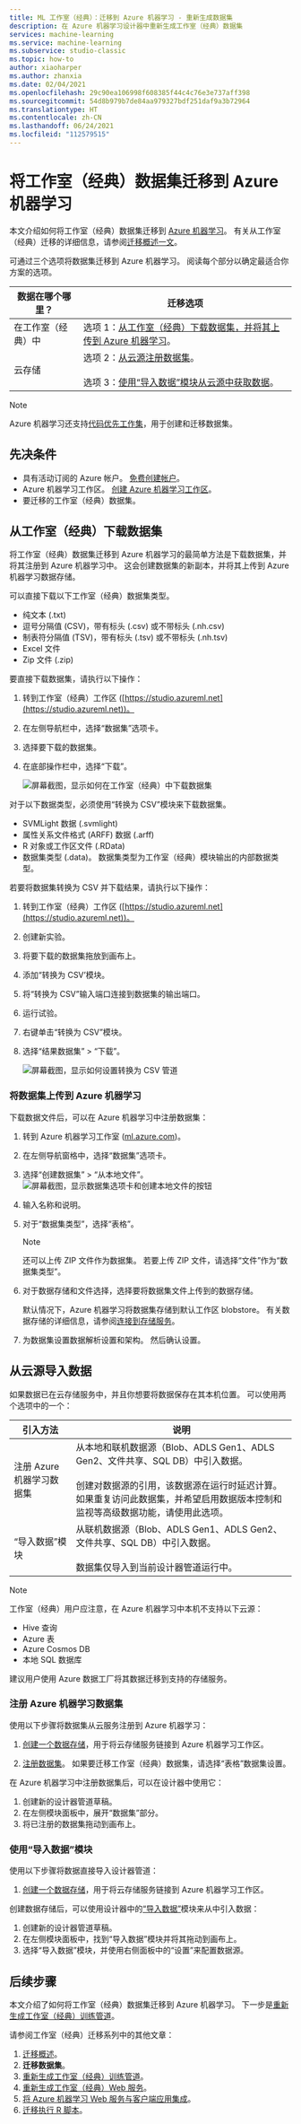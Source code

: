 ```yaml
---
title: ML 工作室（经典）：迁移到 Azure 机器学习 - 重新生成数据集
description: 在 Azure 机器学习设计器中重新生成工作室（经典）数据集
services: machine-learning
ms.service: machine-learning
ms.subservice: studio-classic
ms.topic: how-to
author: xiaoharper
ms.author: zhanxia
ms.date: 02/04/2021
ms.openlocfilehash: 29c90ea106998f608385f44c4c76e3e737aff398
ms.sourcegitcommit: 54d8b979b7de84aa979327bdf251daf9a3b72964
ms.translationtype: HT
ms.contentlocale: zh-CN
ms.lasthandoff: 06/24/2021
ms.locfileid: "112579515"
---
```

# <a name="migrate-a-studio-classic-dataset-to-azure-machine-learning"></a>将工作室（经典）数据集迁移到 Azure 机器学习

本文介绍如何将工作室（经典）数据集迁移到 [Azure 机器学习](../index.yml)。 有关从工作室（经典）迁移的详细信息，请参阅[迁移概述一文](migrate-overview.md)。

可通过三个选项将数据集迁移到 Azure 机器学习。 阅读每个部分以确定最适合你方案的选项。


|数据在哪个哪里？ | 迁移选项  |
|---------|---------|
|在工作室（经典）中     |  选项 1：[从工作室（经典）下载数据集，并将其上传到 Azure 机器学习](#download-the-dataset-from-studio-classic)。      |
|云存储     | 选项 2：[从云源注册数据集](#import-data-from-cloud-sources)。 <br><br>  选项 3：[使用“导入数据”模块从云源中获取数据](#import-data-from-cloud-sources)。        |

> [!NOTE]
> Azure 机器学习还支持[代码优先工作集](../how-to-create-register-datasets.md)，用于创建和迁移数据集。 

## <a name="prerequisites"></a>先决条件

- 具有活动订阅的 Azure 帐户。 [免费创建帐户](https://azure.microsoft.com/free/?WT.mc_id=A261C142F)。
- Azure 机器学习工作区。 [创建 Azure 机器学习工作区](../how-to-manage-workspace.md#create-a-workspace)。
- 要迁移的工作室（经典）数据集。


## <a name="download-the-dataset-from-studio-classic"></a>从工作室（经典）下载数据集

将工作室（经典）数据集迁移到 Azure 机器学习的最简单方法是下载数据集，并将其注册到 Azure 机器学习中。 这会创建数据集的新副本，并将其上传到 Azure 机器学习数据存储。

可以直接下载以下工作室（经典）数据集类型。

* 纯文本 (.txt)
* 逗号分隔值 (CSV)，带有标头 (.csv) 或不带标头 (.nh.csv)
* 制表符分隔值 (TSV)，带有标头 (.tsv) 或不带标头 (.nh.tsv)
* Excel 文件
* Zip 文件 (.zip)

要直接下载数据集，请执行以下操作：
1. 转到工作室（经典）工作区 ([https://studio.azureml.net](https://studio.azureml.net))。
1. 在左侧导航栏中，选择“数据集”选项卡。
1. 选择要下载的数据集。
1. 在底部操作栏中，选择“下载”。

    ![屏幕截图，显示如何在工作室（经典）中下载数据集](./media/migrate-register-dataset/download-dataset.png)

对于以下数据类型，必须使用“转换为 CSV”模块来下载数据集。

* SVMLight 数据 (.svmlight) 
* 属性关系文件格式 (ARFF) 数据 (.arff) 
* R 对象或工作区文件 (.RData)
* 数据集类型 (.data)。 数据集类型为工作室（经典）模块输出的内部数据类型。

若要将数据集转换为 CSV 并下载结果，请执行以下操作：

1. 转到工作室（经典）工作区 ([https://studio.azureml.net](https://studio.azureml.net))。
1. 创建新实验。
1. 将要下载的数据集拖放到画布上。
1. 添加“转换为 CSV’模块。
1. 将“转换为 CSV”输入端口连接到数据集的输出端口。
1. 运行试验。
1. 右键单击“转换为 CSV”模块。
1. 选择“结果数据集” > “下载”。

    ![屏幕截图，显示如何设置转换为 CSV 管道](./media/migrate-register-dataset/csv-download-dataset.png)

### <a name="upload-your-dataset-to-azure-machine-learning"></a>将数据集上传到 Azure 机器学习

下载数据文件后，可以在 Azure 机器学习中注册数据集：

1. 转到 Azure 机器学习工作室 ([ml.azure.com](https://ml.azure.com))。
1. 在左侧导航窗格中，选择“数据集”选项卡。
1. 选择“创建数据集” > “从本地文件”。
    ![屏幕截图，显示数据集选项卡和创建本地文件的按钮](./media/migrate-register-dataset/register-dataset.png)
1. 输入名称和说明。
1. 对于“数据集类型”，选择“表格”。

    > [!NOTE]
    > 还可以上传 ZIP 文件作为数据集。 若要上传 ZIP 文件，请选择“文件”作为“数据集类型”。

1. 对于数据存储和文件选择，选择要将数据集文件上传到的数据存储。

    默认情况下，Azure 机器学习将数据集存储到默认工作区 blobstore。 有关数据存储的详细信息，请参阅[连接到存储服务](../how-to-access-data.md)。

1. 为数据集设置数据解析设置和架构。 然后确认设置。

## <a name="import-data-from-cloud-sources"></a>从云源导入数据

如果数据已在云存储服务中，并且你想要将数据保存在其本机位置。 可以使用两个选项中的一个：

|引入方法|说明|
|---| --- |
|注册 Azure 机器学习数据集|从本地和联机数据源（Blob、ADLS Gen1、ADLS Gen2、文件共享、SQL DB）中引入数据。 <br><br>创建对数据源的引用，该数据源在运行时延迟计算。 如果重复访问此数据集，并希望启用数据版本控制和监视等高级数据功能，请使用此选项。
|“导入数据”模块|从联机数据源（Blob、ADLS Gen1、ADLS Gen2、文件共享、SQL DB）中引入数据。 <br><br> 数据集仅导入到当前设计器管道运行中。


>[!Note]
> 工作室（经典）用户应注意，在 Azure 机器学习中本机不支持以下云源：
> - Hive 查询
> - Azure 表
> - Azure Cosmos DB
> - 本地 SQL 数据库
>
> 建议用户使用 Azure 数据工厂将其数据迁移到支持的存储服务。  

### <a name="register-an-azure-machine-learning-dataset"></a>注册 Azure 机器学习数据集

使用以下步骤将数据集从云服务注册到 Azure 机器学习： 

1. [创建一个数据存储](../how-to-connect-data-ui.md#create-datastores)，用于将云存储服务链接到 Azure 机器学习工作区。 

1. [注册数据集](../how-to-connect-data-ui.md#create-datasets)。 如果要迁移工作室（经典）数据集，请选择“表格”数据集设置。

在 Azure 机器学习中注册数据集后，可以在设计器中使用它：
 
1. 创建新的设计器管道草稿。
1. 在左侧模块面板中，展开“数据集”部分。
1. 将已注册的数据集拖动到画布上。 

### <a name="use-the-import-data-module"></a>使用“导入数据”模块

使用以下步骤将数据直接导入设计器管道：

1. [创建一个数据存储](https://github.com/MicrosoftDocs/azure-docs-pr/blob/master/articles/machine-learning/how-to-connect-data-ui.md#create-datastores)，用于将云存储服务链接到 Azure 机器学习工作区。 

创建数据存储后，可以使用设计器中的[“导入数据”](../algorithm-module-reference/import-data.md)模块来从中引入数据：

1. 创建新的设计器管道草稿。
1. 在左侧模块面板中，找到“导入数据”模块并将其拖动到画布上。
1. 选择“导入数据”模块，并使用右侧面板中的“设置”来配置数据源。

## <a name="next-steps"></a>后续步骤

本文介绍了如何将工作室（经典）数据集迁移到 Azure 机器学习。 下一步是[重新生成工作室（经典）训练管道](migrate-rebuild-experiment.md)。


请参阅工作室（经典）迁移系列中的其他文章：

1. [迁移概述](migrate-overview.md)。
1. **迁移数据集**。
1. [重新生成工作室（经典）训练管道](migrate-rebuild-experiment.md)。
1. [重新生成工作室（经典）Web 服务](migrate-rebuild-web-service.md)。
1. [将 Azure 机器学习 Web 服务与客户端应用集成](migrate-rebuild-integrate-with-client-app.md)。
1. [迁移执行 R 脚本](migrate-execute-r-script.md)。
